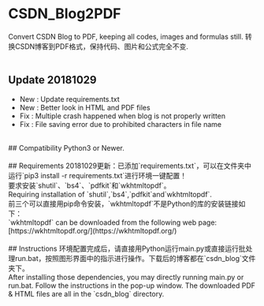 # CSDN_Blog2PDF
Convert CSDN Blog to PDF, keeping all codes, images and formulas still. 转换CSDN博客到PDF格式，保持代码、图片和公式完全不变.<br>
<br>
## Update 20181029
* New : Update requirements.txt<br>
* New : Better look in HTML and PDF files<br>
* Fix : Multiple crash happened when blog is not properly written<br>
* Fix : File saving error due to prohibited characters in file name<br>
<br>
## Compatibility
Python3 or Newer.<br>
<br>
## Requirements
20181029更新：已添加`requirements.txt`，可以在文件夹中运行`pip3 install -r requirements.txt`进行环境一键配置！<br>
要求安装`shutil`、`bs4`、`pdfkit`和`wkhtmltopdf`。<br>
Requiring installation of `shutil`,`bs4`,`pdfkit`and`wkhtmltopdf`.<br>
前三个可以直接用pip命令安装，`wkhtmltopdf`不是Python的库的安装链接如下：<br>
`wkhtmltopdf` can be downloaded from the following web page:<br>
[https://wkhtmltopdf.org/](https://wkhtmltopdf.org/) <br>
<br>
## Instructions
环境配置完成后，请直接用Python运行main.py或直接运行批处理run.bat，按照图形界面中的指示进行操作。下载后的博客都在`csdn_blog`文件夹下。<br>
After installing those dependencies, you may directly running main.py or run.bat. Follow the instructions in the pop-up window. The downloaded PDF & HTML files are all in the `csdn_blog` directory.<br>
